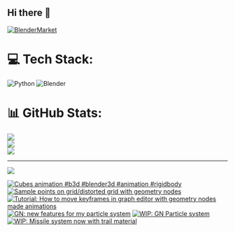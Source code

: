 ## Hi there 👋

<!--
**luckychris/luckychris** is a ✨ _special_ ✨ repository because its `README.md` (this file) appears on your GitHub profile.

Here are some ideas to get you started:

- 🔭 I’m currently working on ...
- 🌱 I’m currently learning ...
- 👯 I’m looking to collaborate on ...
- 🤔 I’m looking for help with ...
- 💬 Ask me about ...
- 📫 How to reach me: https://www.instagram.com/blender.fun/
- 😄 Pronouns: ...
- ⚡ Fun fact: ...
-->


[![BlenderMarket](https://assets.superhivemarket.com/site_assets/blendermarketlogo.png)](https://blendermarket.com/creators/blenderfun)

# 💻 Tech Stack:
![Python](https://img.shields.io/badge/python-3670A0?style=for-the-badge&logo=python&logoColor=ffdd54) ![Blender](https://img.shields.io/badge/blender-%23F5792A.svg?style=for-the-badge&logo=blender&logoColor=white)
# 📊 GitHub Stats:
![](https://github-readme-stats.vercel.app/api?username=luckychris&theme=great-gatsby&hide_border=false&include_all_commits=false&count_private=false)<br/>
![](https://github-readme-streak-stats.herokuapp.com/?user=luckychris&theme=great-gatsby&hide_border=false)<br/>
![](https://github-readme-stats.vercel.app/api/top-langs/?username=luckychris&theme=great-gatsby&hide_border=false&include_all_commits=false&count_private=false&layout=compact)

---
[![](https://visitcount.itsvg.in/api?id=luckychris&icon=0&color=0)](https://visitcount.itsvg.in)

<!-- Proudly created with GPRM ( https://gprm.itsvg.in ) -->

<!-- BEGIN YOUTUBE-CARDS -->
[![Cubes animation  #b3d #blender3d #animation #rigidbody](https://ytcards.demolab.com/?id=43rWl7mR7Cc&title=Cubes+animation++%23b3d+%23blender3d+%23animation+%23rigidbody&lang=en&timestamp=1753441444&background_color=%230d1117&title_color=%23ffffff&stats_color=%23dedede&max_title_lines=1&width=250&border_radius=5 "Cubes animation  #b3d #blender3d #animation #rigidbody")](https://www.youtube.com/shorts/43rWl7mR7Cc)
[![Sample points on grid/distorted grid with geometry nodes](https://ytcards.demolab.com/?id=jn3gMFU0oEg&title=Sample+points+on+grid%2Fdistorted+grid+with+geometry+nodes&lang=en&timestamp=1752918945&background_color=%230d1117&title_color=%23ffffff&stats_color=%23dedede&max_title_lines=1&width=250&border_radius=5 "Sample points on grid/distorted grid with geometry nodes")](https://www.youtube.com/watch?v=jn3gMFU0oEg)
[![Tutorial: How to move keyframes in graph editor with geometry nodes made animations](https://ytcards.demolab.com/?id=hbSOJdD8miM&title=Tutorial%3A+How+to+move+keyframes+in+graph+editor+with+geometry+nodes+made+animations&lang=en&timestamp=1752776547&background_color=%230d1117&title_color=%23ffffff&stats_color=%23dedede&max_title_lines=1&width=250&border_radius=5 "Tutorial: How to move keyframes in graph editor with geometry nodes made animations")](https://www.youtube.com/watch?v=hbSOJdD8miM)
[![GN: new features for my particle system](https://ytcards.demolab.com/?id=PThIsr9uwZI&title=GN%3A+new+features+for+my+particle+system&lang=en&timestamp=1752589914&background_color=%230d1117&title_color=%23ffffff&stats_color=%23dedede&max_title_lines=1&width=250&border_radius=5 "GN: new features for my particle system")](https://www.youtube.com/watch?v=PThIsr9uwZI)
[![WIP: GN Particle system](https://ytcards.demolab.com/?id=n2wGHyq3TYY&title=WIP%3A+GN+Particle+system&lang=en&timestamp=1752220862&background_color=%230d1117&title_color=%23ffffff&stats_color=%23dedede&max_title_lines=1&width=250&border_radius=5 "WIP: GN Particle system")](https://www.youtube.com/watch?v=n2wGHyq3TYY)
[![WIP: Missile system now with trail material](https://ytcards.demolab.com/?id=a0nSe1-JXvk&title=WIP%3A+Missile+system+now+with+trail+material&lang=en&timestamp=1752148800&background_color=%230d1117&title_color=%23ffffff&stats_color=%23dedede&max_title_lines=1&width=250&border_radius=5 "WIP: Missile system now with trail material")](https://www.youtube.com/watch?v=a0nSe1-JXvk)
<!-- END YOUTUBE-CARDS -->

